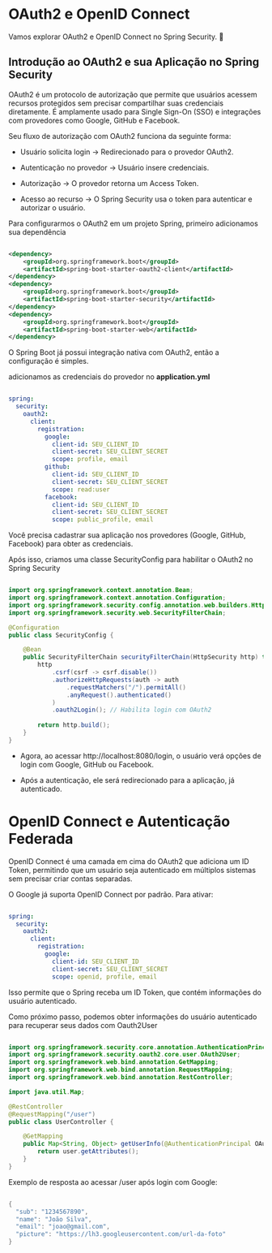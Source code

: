 # OAuth2 e OpenID Connect

Vamos explorar OAuth2 e OpenID Connect no Spring Security. 🚀

## Introdução ao OAuth2 e sua Aplicação no Spring Security

OAuth2 é um protocolo de autorização que permite que usuários acessem recursos protegidos sem precisar compartilhar suas credenciais diretamente. É amplamente usado para Single Sign-On (SSO) e integrações com provedores como Google, GitHub e Facebook.

Seu fluxo de autorização com OAuth2 funciona da seguinte forma:

- Usuário solicita login → Redirecionado para o provedor OAuth2.

- Autenticação no provedor → Usuário insere credenciais.

- Autorização → O provedor retorna um Access Token.

- Acesso ao recurso → O Spring Security usa o token para autenticar e autorizar o usuário.

Para configurarmos o OAuth2 em um projeto Spring, primeiro adicionamos sua dependência

``` XML

<dependency>
    <groupId>org.springframework.boot</groupId>
    <artifactId>spring-boot-starter-oauth2-client</artifactId>
</dependency>
<dependency>
    <groupId>org.springframework.boot</groupId>
    <artifactId>spring-boot-starter-security</artifactId>
</dependency>
<dependency>
    <groupId>org.springframework.boot</groupId>
    <artifactId>spring-boot-starter-web</artifactId>
</dependency>

```

O Spring Boot já possui integração nativa com OAuth2, então a configuração é simples.

adicionamos as credenciais do provedor no **application.yml**

``` yaml

spring:
  security:
    oauth2:
      client:
        registration:
          google:
            client-id: SEU_CLIENT_ID
            client-secret: SEU_CLIENT_SECRET
            scope: profile, email
          github:
            client-id: SEU_CLIENT_ID
            client-secret: SEU_CLIENT_SECRET
            scope: read:user
          facebook:
            client-id: SEU_CLIENT_ID
            client-secret: SEU_CLIENT_SECRET
            scope: public_profile, email

```

Você precisa cadastrar sua aplicação nos provedores (Google, GitHub, Facebook) para obter as credenciais.

Após isso, criamos uma classe SecurityConfig para habilitar o OAuth2 no Spring Security

``` Java

import org.springframework.context.annotation.Bean;
import org.springframework.context.annotation.Configuration;
import org.springframework.security.config.annotation.web.builders.HttpSecurity;
import org.springframework.security.web.SecurityFilterChain;

@Configuration
public class SecurityConfig {

    @Bean
    public SecurityFilterChain securityFilterChain(HttpSecurity http) throws Exception {
        http
            .csrf(csrf -> csrf.disable())
            .authorizeHttpRequests(auth -> auth
                .requestMatchers("/").permitAll()
                .anyRequest().authenticated()
            )
            .oauth2Login(); // Habilita login com OAuth2
        
        return http.build();
    }
}

```

- Agora, ao acessar http://localhost:8080/login, o usuário verá opções de login com Google, GitHub ou Facebook.

- Após a autenticação, ele será redirecionado para a aplicação, já autenticado.

# OpenID Connect e Autenticação Federada

OpenID Connect é uma camada em cima do OAuth2 que adiciona um ID Token, permitindo que um usuário seja autenticado em múltiplos sistemas sem precisar criar contas separadas.

O Google já suporta OpenID Connect por padrão. Para ativar:

``` yaml

spring:
  security:
    oauth2:
      client:
        registration:
          google:
            client-id: SEU_CLIENT_ID
            client-secret: SEU_CLIENT_SECRET
            scope: openid, profile, email

```

Isso permite que o Spring receba um ID Token, que contém informações do usuário autenticado.

Como próximo passo, podemos obter informações do usuário autenticado para recuperar seus dados com Oauth2User

``` Java

import org.springframework.security.core.annotation.AuthenticationPrincipal;
import org.springframework.security.oauth2.core.user.OAuth2User;
import org.springframework.web.bind.annotation.GetMapping;
import org.springframework.web.bind.annotation.RequestMapping;
import org.springframework.web.bind.annotation.RestController;

import java.util.Map;

@RestController
@RequestMapping("/user")
public class UserController {

    @GetMapping
    public Map<String, Object> getUserInfo(@AuthenticationPrincipal OAuth2User user) {
        return user.getAttributes();
    }
}

```

Exemplo de resposta ao acessar /user após login com Google:

``` Java

{
  "sub": "1234567890",
  "name": "João Silva",
  "email": "joao@gmail.com",
  "picture": "https://lh3.googleusercontent.com/url-da-foto"
}

```